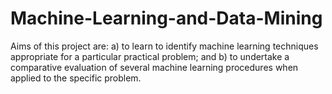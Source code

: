 # Machine-Learning-and-Data-Mining

Aims of this project are: 
      a) to learn to identify machine learning techniques appropriate for a particular practical problem; and 
      b) to undertake a comparative evaluation of several machine learning procedures when applied to the specific problem.
